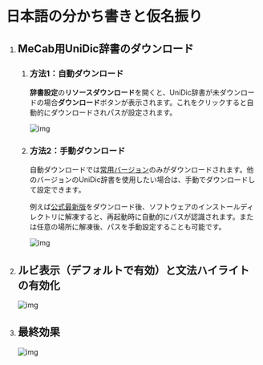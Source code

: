 # 日本語の分かち書きと仮名振り

1. ## MeCab用UniDic辞書のダウンロード
    
    1. ### 方法1：自動ダウンロード

        **辞書設定**の**リソースダウンロード**を開くと、UniDic辞書が未ダウンロードの場合**ダウンロード**ボタンが表示されます。これをクリックすると自動的にダウンロードされパスが設定されます。

        ![img](https://image.lunatranslator.org/en/unidic.png)

    1. ### 方法2：手動ダウンロード

        自動ダウンロードでは[常用バージョン](https://clrd.ninjal.ac.jp/unidic_archive/cwj/2.1.2/unidic-mecab-2.1.2_bin.zip)のみがダウンロードされます。他のバージョンのUniDic辞書を使用したい場合は、手動でダウンロードして設定できます。
        
        例えば[公式最新版](https://clrd.ninjal.ac.jp/unidic/)をダウンロード後、ソフトウェアのインストールディレクトリに解凍すると、再起動時に自動的にパスが認識されます。または任意の場所に解凍後、パスを手動設定することも可能です。

        ![img](https://image.lunatranslator.org/en/mecab.png)

1. ## **ルビ表示**（デフォルトで有効）と**文法ハイライト**の有効化

    ![img](https://image.lunatranslator.org/en/fenci.png)

1. ## 最終効果

    ![img](https://image.lunatranslator.org/zh/mecabresult.png)